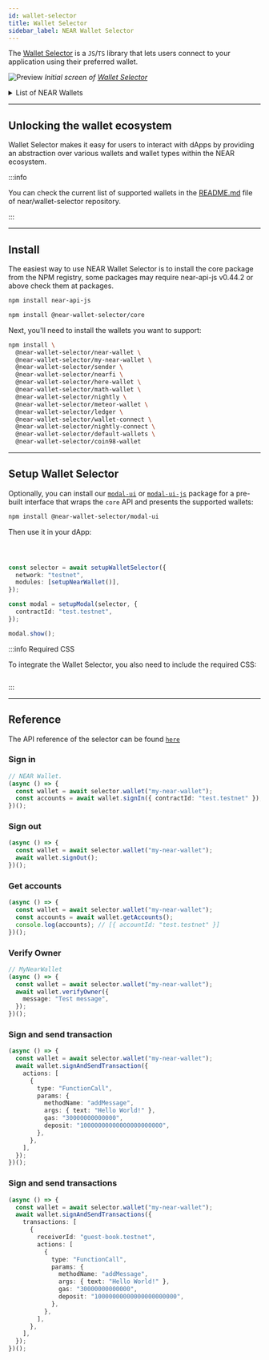 ```yaml
---
id: wallet-selector
title: Wallet Selector
sidebar_label: NEAR Wallet Selector
---
```


The [Wallet Selector](https://github.com/near/wallet-selector) is a `JS`/`TS` library that lets users connect to your application using their preferred wallet. 

![Preview](/docs/assets/tools/wallet-selector-preview.png)
*Initial screen of [Wallet Selector](https://near.github.io/wallet-selector/)*

<details>
<summary> List of NEAR Wallets </summary>

Here is a list of user-friendly wallets that support the NEAR blockchain, you can find more at the [NEAR Wallets](https://wallet.near.org/) page.

- [HERE Wallet](https://www.herewallet.app/): Non-custodial mobile wallet with a friendly user interface and advanced features.

- [Meteor Wallet](https://wallet.meteorwallet.app/): Both a browser and extension wallet, with advanced NFT features.

- [Mintbase Wallet](https://wallet.mintbase.xyz/): A passkey meta-transaction, browser wallet, with advanced NFT and AI features. If you're looking to integrate Mintbase Wallet into your applications, [check this tutorial](https://docs.mintbase.xyz/wallet/integrating-mintbase-wallet) to get started.

- [MyNearWallet](https://mynearwallet.com/): A browser based wallet that offers the same UI and features of `wallet.near.org`.

- [NEAR Mobile](https://nearmobile.app/): A non-custodial wallet that is easy to use and well designed to manage your crypto wherever you go.

- [Nightly Wallet](https://wallet.nightly.app/download): A mobile and extension wallet, with support for multiple ecosystems.

- [Sender Wallet](https://sender.org/): Security-audited mobile & extension wallet with 1M+ users, supporting NEAR & Aurora.

- [WELLDONE Wallet](https://welldonestudio.io/): A multi-chain extension wallet that gives you control over all your assets from a single platform.

</details>

---

## Unlocking the wallet ecosystem

Wallet Selector makes it easy for users to interact with dApps by providing an abstraction over various wallets and wallet types within the NEAR ecosystem.

:::info

You can check the current list of supported wallets in the [README.md](https://github.com/near/wallet-selector/blob/main/README.md) file of near/wallet-selector repository.

:::

---

## Install

The easiest way to use NEAR Wallet Selector is to install the core package from the NPM registry, some packages may require near-api-js v0.44.2 or above check them at packages.

```bash
npm install near-api-js
```

```bash
npm install @near-wallet-selector/core
```

Next, you'll need to install the wallets you want to support:

```bash
npm install \
  @near-wallet-selector/near-wallet \
  @near-wallet-selector/my-near-wallet \
  @near-wallet-selector/sender \
  @near-wallet-selector/nearfi \
  @near-wallet-selector/here-wallet \
  @near-wallet-selector/math-wallet \
  @near-wallet-selector/nightly \
  @near-wallet-selector/meteor-wallet \
  @near-wallet-selector/ledger \
  @near-wallet-selector/wallet-connect \
  @near-wallet-selector/nightly-connect \
  @near-wallet-selector/default-wallets \
  @near-wallet-selector/coin98-wallet
```

---

## Setup Wallet Selector

Optionally, you can install our [`modal-ui`](https://www.npmjs.com/package/@near-wallet-selector/modal-ui) or [`modal-ui-js`](https://www.npmjs.com/package/@near-wallet-selector/modal-ui-js) package for a pre-built interface that wraps the `core` API and presents the supported wallets:

```bash
npm install @near-wallet-selector/modal-ui
```

Then use it in your dApp:

```ts



const selector = await setupWalletSelector({
  network: "testnet",
  modules: [setupNearWallet()],
});

const modal = setupModal(selector, {
  contractId: "test.testnet",
});

modal.show();
```

:::info Required CSS

To integrate the Wallet Selector, you also need to include the required CSS:

```

```

:::

---

## Reference

The API reference of the selector can be found [`here`](https://github.com/near/wallet-selector/blob/main/packages/core/docs/api/selector.md)

### Sign in

```ts
// NEAR Wallet.
(async () => {
  const wallet = await selector.wallet("my-near-wallet");
  const accounts = await wallet.signIn({ contractId: "test.testnet" });
})();
```

### Sign out

```ts
(async () => {
  const wallet = await selector.wallet("my-near-wallet");
  await wallet.signOut();
})();
```

### Get accounts

```ts
(async () => {
  const wallet = await selector.wallet("my-near-wallet");
  const accounts = await wallet.getAccounts();
  console.log(accounts); // [{ accountId: "test.testnet" }]
})();
```

### Verify Owner

```ts
// MyNearWallet
(async () => {
  const wallet = await selector.wallet("my-near-wallet");
  await wallet.verifyOwner({
    message: "Test message",
  });
})();
```

### Sign and send transaction

```ts
(async () => {
  const wallet = await selector.wallet("my-near-wallet");
  await wallet.signAndSendTransaction({
    actions: [
      {
        type: "FunctionCall",
        params: {
          methodName: "addMessage",
          args: { text: "Hello World!" },
          gas: "30000000000000",
          deposit: "10000000000000000000000",
        },
      },
    ],
  });
})();
```

### Sign and send transactions

```ts
(async () => {
  const wallet = await selector.wallet("my-near-wallet");
  await wallet.signAndSendTransactions({
    transactions: [
      {
        receiverId: "guest-book.testnet",
        actions: [
          {
            type: "FunctionCall",
            params: {
              methodName: "addMessage",
              args: { text: "Hello World!" },
              gas: "30000000000000",
              deposit: "10000000000000000000000",
            },
          },
        ],
      },
    ],
  });
})();
```
